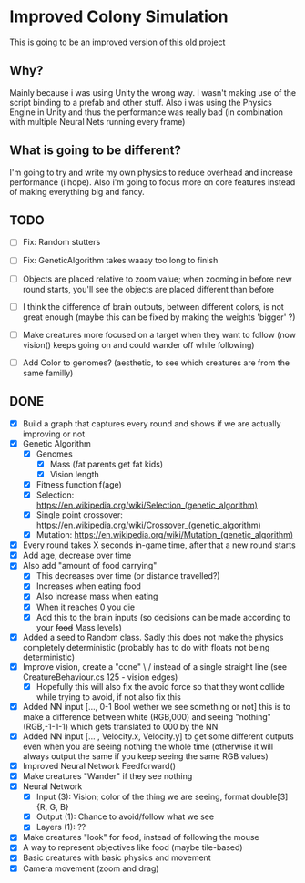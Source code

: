 # Improved Colony Simulation
This is going to be an improved version of [this old project](https://github.com/JohnnyDeeee/colony-simulation)

## Why?
Mainly because i was using Unity the wrong way. I wasn't making use of the script binding to a prefab and other stuff.
Also i was using the Physics Engine in Unity and thus the performance was really bad (in combination with multiple Neural Nets running every frame)

## What is going to be different?
I'm going to try and write my own physics to reduce overhead and increase performance (i hope). Also i'm going to focus more on core features instead of making everything big and fancy.

## TODO
- [ ] Fix: Random stutters
- [ ] Fix: GeneticAlgorithm takes waaay too long to finish
- [ ] Objects are placed relative to zoom value; when zooming in before new round starts, you'll see the objects are placed different than before
- [ ] I think the difference of brain outputs, between different colors, is not great enough (maybe this can be fixed by making the weights 'bigger' ?)
- [ ] Make creatures more focused on a target when they want to follow (now vision() keeps going on and could wander off while following)
- [ ] Add Color to genomes? (aesthetic, to see which creatures are from the same familly)


## DONE
- [x] Build a graph that captures every round and shows if we are actually improving or not
- [x] Genetic Algorithm
  - [x] Genomes
    - [x] Mass (fat parents get fat kids)
    - [x] Vision length
  - [x] Fitness function f(age)
  - [x] Selection: https://en.wikipedia.org/wiki/Selection_(genetic_algorithm)
  - [x] Single point crossover: https://en.wikipedia.org/wiki/Crossover_(genetic_algorithm)
  - [x] Mutation: https://en.wikipedia.org/wiki/Mutation_(genetic_algorithm)
- [x] Every round takes X seconds in-game time, after that a new round starts
- [x] Add age, decrease over time
- [x] Also add "amount of food carrying"
    - [x] This decreases over time (or distance travelled?)
    - [x] Increases when eating food
    - [x] Also increase mass when eating
    - [x] When it reaches 0 you die
    - [x] Add this to the brain inputs (so decisions can be made according to your ~~food~~ Mass levels)
- [x] Added a seed to Random class. Sadly this does not make the physics completely deterministic (probably has to do with floats not being deterministic)
- [x] Improve vision, create a "cone" \ / instead of a single straight line (see CreatureBehaviour.cs 125 - vision edges)
  - [x] Hopefully this will also fix the avoid force so that they wont collide while trying to avoid, if not also fix this
- [x] Added NN input [..., 0-1 Bool wether we see something or not] this is to make a difference between white (RGB,000) and seeing "nothing" (RGB,-1-1-1) which gets translated to 000 by the NN
- [x] Added NN input [... , Velocity.x, Velocity.y] to get some different outputs even when you are seeing nothing the whole time
(otherwise it will always output the same if you keep seeing the same RGB values)
- [x] Improved Neural Network Feedforward()
- [x] Make creatures "Wander" if they see nothing
- [x] Neural Network
  - [x] Input (3): Vision; color of the thing we are seeing, format double[3] {R, G, B}
  - [x] Output (1): Chance to avoid/follow what we see
  - [x] Layers (1): ??
- [x] Make creatures "look" for food, instead of following the mouse
- [x] A way to represent objectives like food (maybe tile-based)
- [x] Basic creatures with basic physics and movement
- [x] Camera movement (zoom and drag)
